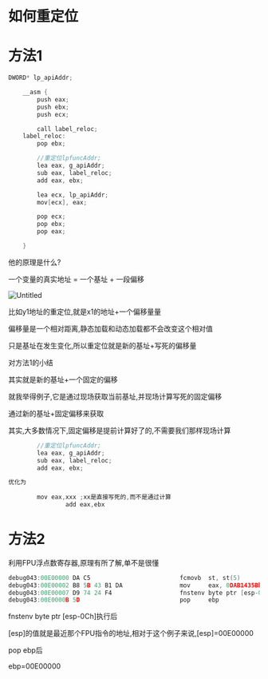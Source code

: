 # 如何重定位

# 方法1

```c
DWORD* lp_apiAddr;

    __asm {
        push eax;
        push ebx;
        push ecx;

        call label_reloc;
    label_reloc:
        pop ebx;

        //重定位lpfuncAddr;
        lea eax, g_apiAddr;
        sub eax, label_reloc;
        add eax, ebx;

        lea ecx, lp_apiAddr;
        mov[ecx], eax;

        pop ecx;
        pop ebx;
        pop eax;

    }
```

他的原理是什么?

一个变量的真实地址 = 一个基址 + 一段偏移

![Untitled](%E5%A6%82%E4%BD%95%E9%87%8D%E5%AE%9A%E4%BD%8D%2029655c91bd664affb993fbd9f4957fc8/Untitled.png)

比如y1地址的重定位,就是x1的地址+一个偏移量量

偏移量是一个相对距离,静态加载和动态加载都不会改变这个相对值

只是基址在发生变化,所以重定位就是新的基址+写死的偏移量

对方法1的小结

其实就是新的基址+一个固定的偏移

就我举得例子,它是通过现场获取当前基址,并现场计算写死的固定偏移

通过新的基址+固定偏移来获取

其实,大多数情况下,固定偏移是提前计算好了的,不需要我们那样现场计算

```c
        //重定位lpfuncAddr;
        lea eax, g_apiAddr;
        sub eax, label_reloc;
        add eax, ebx;

优化为
 
        mov eax,xxx ;xx是直接写死的,而不是通过计算
				add eax,ebx
```

# 方法2

利用FPU浮点数寄存器,原理有所了解,单不是很懂

```c
debug043:00E00000 DA C5                         fcmovb  st, st(5)
debug043:00E00002 B8 5B 43 B1 DA                mov     eax, 0DAB1435Bh
debug043:00E00007 D9 74 24 F4                   fnstenv byte ptr [esp-0Ch]
debug043:00E0000B 5D                            pop     ebp
```

fnstenv byte ptr [esp-0Ch]执行后

[esp]的值就是最近那个FPU指令的地址,相对于这个例子来说,[esp]=00E00000

pop ebp后

ebp=00E00000